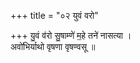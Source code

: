 +++
title = "०२ युवं वरो"

+++
यु॒वं व॑रो सु॒षाम्णे॑ म॒हे तने॑ नासत्या ।  
अवो॑भिर्याथो वृषणा वृषण्वसू ॥